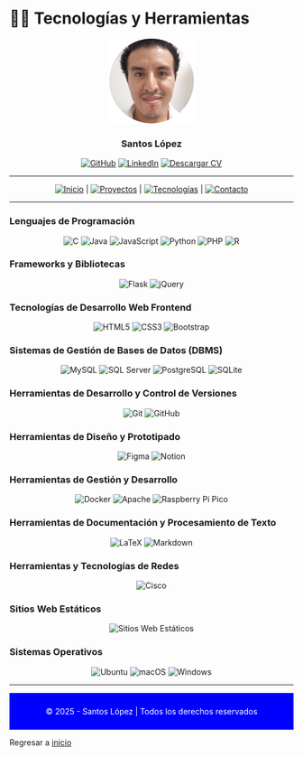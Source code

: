 # 🧑‍💻 Tecnologías y Herramientas

<div align="center">
  <img src="img/santoslopez.png" alt="Foto de Perfil de Santos" width="150"/>
  <h3>Santos López</h3>
  <!--p>
    <strong>Ingeniero de Software y Desarrollador Web</strong><br/>
    Especializado en desarrollo web full stack, apasionado por soluciones digitales.
  </p-->

  <div align="center">
    <!--img src="https://visitor-badge.laobi.icu/badge?page_id=santoslopez.github.io" alt="Contador de visitas"-->
  <a href="https://github.com/santoslopez">
<img src="https://img.shields.io/badge/-GitHub-000000?logo=github&logoColor=fff" alt="GitHub"/></a>
    <a href="https://linkedin.com/in/lopezsantos" target="_blank"><img src="https://img.shields.io/badge/-LinkedIn-0077B5?logo=linkedin&logoColor=fff" alt="LinkedIn"/></a>
    <a href="https://santoslopez.github.io/assets/cv/resume.pdf" target="_blank"><img src="https://img.shields.io/badge/-Descargar%20Currículum-%231E1E1E?logo=pdf&logoColor=fff" alt="Descargar CV"/></a>
  </div>
</div>

---

<div align="center">
  <a href="https://github.com/santoslopez"><img src="https://img.shields.io/badge/-Inicio-007bff?logo=home&logoColor=fff" alt="Inicio"/></a> | 
  <a href="proyectos.md"><img src="https://img.shields.io/badge/-Proyectos-28a745?logo=project-diagram&logoColor=fff" alt="Proyectos"/></a> |
  <a href="tecnologias.md"><img src="https://img.shields.io/badge/-Tecnologías-ff6347?logo=tools&logoColor=fff" alt="Tecnologías"/></a> |
  <a href="contactar.md"><img src="https://img.shields.io/badge/-Contacto-007bff?logo=envelope&logoColor=fff" alt="Contacto"/></a>
</div>


---


### Lenguajes de Programación
<div align="center">
  <img src="https://img.shields.io/badge/-C-A8B9CC?logo=c&logoColor=fff" alt="C"/>
  <img src="https://img.shields.io/badge/-Java-007396?logo=java&logoColor=fff" alt="Java"/>
  <img src="https://img.shields.io/badge/-JavaScript-F7DF1E?logo=javascript&logoColor=fff" alt="JavaScript"/>
  <img src="https://img.shields.io/badge/-Python-3776AB?logo=python&logoColor=fff" alt="Python"/>
  <img src="https://img.shields.io/badge/-PHP-787CB5?logo=php&logoColor=fff" alt="PHP"/>
  <img src="https://img.shields.io/badge/-R-276DC3?logo=r&logoColor=fff" alt="R"/>
</div>

### Frameworks y Bibliotecas
<div align="center">
  <img src="https://img.shields.io/badge/-Flask-000000?logo=flask&logoColor=fff" alt="Flask"/>
  <img src="https://img.shields.io/badge/-jQuery-0769AD?logo=jquery&logoColor=fff" alt="jQuery"/>
</div>

### Tecnologías de Desarrollo Web Frontend
<div align="center">
  <img src="https://img.shields.io/badge/-HTML5-E34F26?logo=html5&logoColor=fff" alt="HTML5"/>
  <img src="https://img.shields.io/badge/-CSS3-1572B6?logo=css3&logoColor=fff" alt="CSS3"/>
  <img src="https://img.shields.io/badge/-Bootstrap-7952B3?logo=bootstrap&logoColor=fff" alt="Bootstrap"/>
</div>

### Sistemas de Gestión de Bases de Datos (DBMS)
<div align="center">
  <img src="https://img.shields.io/badge/-MySQL-4479A1?logo=mysql&logoColor=fff" alt="MySQL"/>
  <img src="https://img.shields.io/badge/-SQL_Server-CC2927?logo=microsoftsqlserver&logoColor=fff" alt="SQL Server"/>
  <img src="https://img.shields.io/badge/-PostgreSQL-336791?logo=postgresql&logoColor=fff" alt="PostgreSQL"/>
  <img src="https://img.shields.io/badge/-SQLite-003B57?logo=sqlite&logoColor=fff" alt="SQLite"/>
</div>

### Herramientas de Desarrollo y Control de Versiones
<div align="center">
  <img src="https://img.shields.io/badge/-Git-F05032?logo=git&logoColor=fff" alt="Git"/>
  <img src="https://img.shields.io/badge/-GitHub-181717?logo=github&logoColor=fff" alt="GitHub"/>
</div>

### Herramientas de Diseño y Prototipado
<div align="center">
  <img src="https://img.shields.io/badge/-Figma-F24E1E?logo=figma&logoColor=fff" alt="Figma"/>
  <img src="https://img.shields.io/badge/-Notion-000000?logo=notion&logoColor=fff" alt="Notion"/>
</div>

### Herramientas de Gestión y Desarrollo
<div align="center">
  <img src="https://img.shields.io/badge/-Docker-2496ED?logo=docker&logoColor=fff" alt="Docker"/>
  <img src="https://img.shields.io/badge/-Apache-D22128?logo=apache&logoColor=fff" alt="Apache"/>
  <img src="https://img.shields.io/badge/-Raspberry_Pi_Pico-A22846?logo=raspberrypi&logoColor=fff" alt="Raspberry Pi Pico"/>
</div>

### Herramientas de Documentación y Procesamiento de Texto
<div align="center">
  <img src="https://img.shields.io/badge/-LaTeX-008080?logo=latex&logoColor=fff" alt="LaTeX"/>
  <img src="https://img.shields.io/badge/-Markdown-000000?logo=markdown&logoColor=fff" alt="Markdown"/>
</div>

### Herramientas y Tecnologías de Redes
<div align="center">
  <img src="https://img.shields.io/badge/-Cisco-1BA0D7?logo=cisco&logoColor=fff" alt="Cisco"/>
</div>

### Sitios Web Estáticos
<div align="center">
  <!-- Añadir otras herramientas o frameworks si es necesario -->
  <img src="https://img.shields.io/badge/-Sitios_Web_Estáticos-4B0082?logo=jekyll&logoColor=fff" alt="Sitios Web Estáticos"/>
</div>

### Sistemas Operativos
<div align="center">
  <img src="https://img.shields.io/badge/-Ubuntu-E95420?logo=ubuntu&logoColor=fff" alt="Ubuntu"/>
  <img src="https://img.shields.io/badge/-macOS-000000?logo=apple&logoColor=fff" alt="macOS"/>
  <img src="https://img.shields.io/badge/-Windows-0078D6?logo=windows&logoColor=fff" alt="Windows"/>
</div>

---
<div align="center" style="background-color: blue; color: white; padding: 10px;">
  <p>© 2025 - Santos López | Todos los derechos reservados</p>
</div>


Regresar a <a href="https://github.com/santoslopez">inicio</a>
